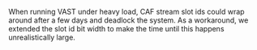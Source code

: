 When running VAST under heavy load, CAF stream slot ids could wrap around after
a few days and deadlock the system. As a workaround, we extended the slot id bit
width to make the time until this happens unrealistically large.
